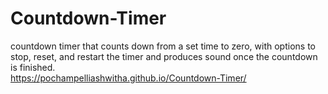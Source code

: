 # Countdown-Timer
countdown timer that counts down from a set time to zero, with options to stop, reset, and restart the timer and produces sound once the countdown is finished.
<br>
https://pochampelliashwitha.github.io/Countdown-Timer/
